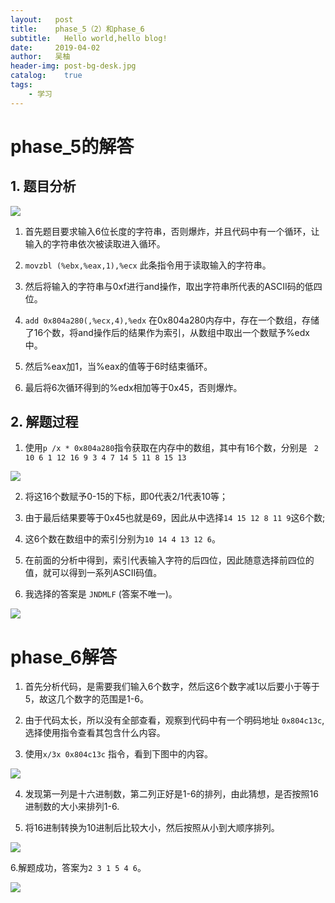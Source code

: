 ```yaml
---
layout:   post
title:    phase_5（2）和phase_6
subtitle:   Hello world,hello blog!
date:     2019-04-02
author:   吴柚
header-img: post-bg-desk.jpg
catalog:    true
tags:
    - 学习
---
```


# phase_5的解答

## 1. 题目分析

![](https://i.loli.net/2019/04/01/5ca226b27a689.png)

1. 首先题目要求输入6位长度的字符串，否则爆炸，并且代码中有一个循环，让输入的字符串依次被读取进入循环。

2. `movzbl (%ebx,%eax,1),%ecx` 此条指令用于读取输入的字符串。

3. 然后将输入的字符串与0xf进行and操作，取出字符串所代表的ASCII码的低四位。

4. `add 0x804a280(,%ecx,4),%edx` 在0x804a280内存中，存在一个数组，存储了16个数，将and操作后的结果作为索引，从数组中取出一个数赋予%edx中。

5. 然后%eax加1，当%eax的值等于6时结束循环。

6. 最后将6次循环得到的%edx相加等于0x45，否则爆炸。

## 2. 解题过程

1. 使用`p /x * 0x804a280`指令获取在内存中的数组，其中有16个数，分别是
` 2 10 6 1 12 16 9 3 4 7 14 5 11 8 15 13`

![](https://i.loli.net/2019/04/02/5ca3650f011a3.png)

2. 将这16个数赋予0-15的下标，即0代表2/1代表10等；

3. 由于最后结果要等于0x45也就是69，因此从中选择`14 15 12 8 11 9`这6个数;

4. 这6个数在数组中的索引分别为`10 14 4 13 12 6`。

5. 在前面的分析中得到，索引代表输入字符的后四位，因此随意选择前四位的值，就可以得到一系列ASCII码值。

6. 我选择的答案是 `JNDMLF` (答案不唯一)。

![](https://i.loli.net/2019/04/02/5ca36514c39f0.png)

# phase_6解答

1. 首先分析代码，是需要我们输入6个数字，然后这6个数字减1以后要小于等于5，故这几个数字的范围是1-6。

2. 由于代码太长，所以没有全部查看，观察到代码中有一个明码地址 `0x804c13c`,选择使用指令查看其包含什么内容。

3. 使用`x/3x 0x804c13c` 指令，看到下图中的内容。

![](https://i.loli.net/2019/04/02/5ca36de06ed17.png)

4. 发现第一列是十六进制数，第二列正好是1-6的排列，由此猜想，是否按照16进制数的大小来排列1-6.

5. 将16进制转换为10进制后比较大小，然后按照从小到大顺序排列。

![](https://i.loli.net/2019/04/02/5ca36de13d6d6.png)

6.解题成功，答案为`2 3 1 5 4 6`。

![](https://i.loli.net/2019/04/02/5ca36de1e98c9.png)
